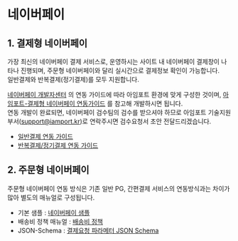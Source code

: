 # 네이버페이  

## 1. 결제형 네이버페이  

가장 최신의 네이버페이 결제 서비스로, 운영하시는 사이트 내 네이버페이 결제창이 나타나 진행되며, 주문형 네이버페이와 달리 실시간으로 결제정보 확인이 가능합니다.  
일반결제와 반복결제(정기결제)를 모두 지원합니다.   

[네이버페이 개발자센터](https://developer.pay.naver.com/docs/v2/api) 의 연동 가이드에 따라 아임포트 환경에 맞게 구성한 것이며, [아임포트-결제형 네이버페이 연동가이드](https://github.com/iamport/iamport-manual/blob/master/NAVERPAY/sample/naverpay-pg.md) 를 참고해 개발하시면 됩니다.  
연동 개발이 완료되면, 네이버페이 검수팀의 검수를 받으셔야 하므로 아임포트 기술지원부서(support@iamport.kr)로 연락주시면 검수요청서 초안 전달드리겠습니다. 

- [일반결제 연동 가이드](https://github.com/iamport/iamport-manual/blob/master/NAVERPAY/sample/naverpay-pg.md)
- [반복결제/정기결제 연동 가이드](https://github.com/iamport/iamport-manual/blob/master/NAVERPAY/sample/naverpay-recurring.md)

## 2. 주문형 네이버페이  

주문형 네이버페이 연동 방식은 기존 일반 PG, 간편결제 서비스의 연동방식과는 차이가 많아 별도의 매뉴얼로 구성됩니다.  

- 기본 샘플 : [네이버페이 샘플](sample/README.md)
- 배송비 정책 매뉴얼 : [배송비 정책](sample/naverpay-shipping.md)
- JSON-Schema : [결제요청 파라메터 JSON Schema](sample/naverpay-schema.md)
